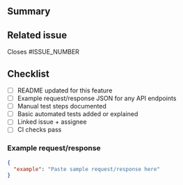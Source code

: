## Summary
<!-- Short description of the change -->

## Related issue
Closes #ISSUE_NUMBER

## Checklist
- [ ] README updated for this feature
- [ ] Example request/response JSON for any API endpoints
- [ ] Manual test steps documented
- [ ] Basic automated tests added or explained
- [ ] Linked issue + assignee
- [ ] CI checks pass

### Example request/response
```json
{
  "example": "Paste sample request/response here"
}
